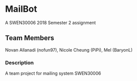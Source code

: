 # MailBot
A SWEN30006 2018 Semester 2 assignment

## Team Members
Novan Allanadi (nofun97),
Nicole Cheung (PiPi),
Mel (BaryonL)

### Description
A team project for mailing system SWEN30006
